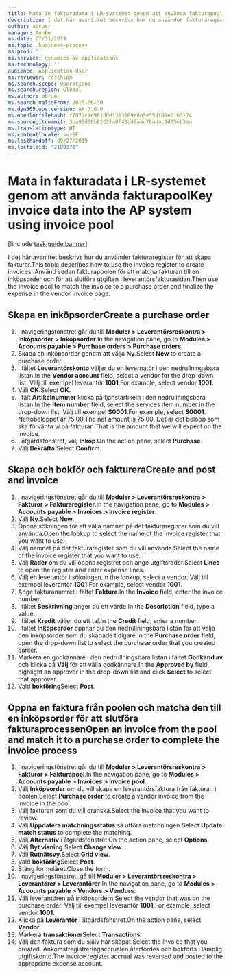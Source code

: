 ```yaml
---
title: Mata in fakturadata i LR-systemet genom att använda fakturapool
description: I det här avsnittet beskrivs hur du använder fakturaregister för att skapa fakturor.
author: abruer
manager: AnnBe
ms.date: 07/31/2019
ms.topic: business-process
ms.prod: ''
ms.service: dynamics-ax-applications
ms.technology: ''
audience: Application User
ms.reviewer: roschlom
ms.search.scope: Operations
ms.search.region: Global
ms.author: abruer
ms.search.validFrom: 2016-06-30
ms.dyn365.ops.version: AX 7.0.0
ms.openlocfilehash: f7d72c1d98100d1313109e8b5e55df02e2163174
ms.sourcegitcommit: 3ba95d50b8262fa0f43d4faad76adac4d05eb3ea
ms.translationtype: HT
ms.contentlocale: sv-SE
ms.lasthandoff: 09/27/2019
ms.locfileid: "2189371"
---
```

# <a name="key-invoice-data-into-the-ap-system-using-invoice-pool"></a><span data-ttu-id="29781-103">Mata in fakturadata i LR-systemet genom att använda fakturapool</span><span class="sxs-lookup"><span data-stu-id="29781-103">Key invoice data into the AP system using invoice pool</span></span>

[!include [task guide banner](../../includes/task-guide-banner.md)]

<span data-ttu-id="29781-104">I det här avsnittet beskrivs hur du använder fakturaregister för att skapa fakturor.</span><span class="sxs-lookup"><span data-stu-id="29781-104">This topic describes how to use the invoice register to create invoices.</span></span> <span data-ttu-id="29781-105">Använd sedan fakturapoolen för att matcha fakturan till en inköpsorder och för att slutföra utgiften i leverantörsfakturasidan.</span><span class="sxs-lookup"><span data-stu-id="29781-105">Then use the invoice pool to match the invoice to a purchase order and finalize the expense in the vendor invoice page.</span></span>


## <a name="create-a-purchase-order"></a><span data-ttu-id="29781-106">Skapa en inköpsorder</span><span class="sxs-lookup"><span data-stu-id="29781-106">Create a purchase order</span></span>
1. <span data-ttu-id="29781-107">I navigeringsfönstret går du till **Moduler > Leverantörsreskontra > Inköpsorder > Inköpsorder**.</span><span class="sxs-lookup"><span data-stu-id="29781-107">In the navigation pane, go to **Modules > Accounts payable > Purchase orders > Purchase orders**.</span></span>
2. <span data-ttu-id="29781-108">Skapa en inköpsorder genom att välja **Ny**.</span><span class="sxs-lookup"><span data-stu-id="29781-108">Select **New** to create a purchase order.</span></span>
3. <span data-ttu-id="29781-109">I fältet **Leverantörskonto** väljer du en levernatör i den nedrullningsbara listan.</span><span class="sxs-lookup"><span data-stu-id="29781-109">In the **Vendor account** field, select a vendor for the drop-down list.</span></span> <span data-ttu-id="29781-110">Välj till exempel leverantör **1001**.</span><span class="sxs-lookup"><span data-stu-id="29781-110">For example, select vendor **1001**.</span></span>
4. <span data-ttu-id="29781-111">Välj **OK**.</span><span class="sxs-lookup"><span data-stu-id="29781-111">Select **OK**.</span></span>
5. <span data-ttu-id="29781-112">I fält **Artikelnummer** klicka på tjänstartikeln i den nedrullningsbara listan.</span><span class="sxs-lookup"><span data-stu-id="29781-112">In the **Item number** field, select the services item number in the drop-down list.</span></span> <span data-ttu-id="29781-113">Välj till exempel **S0001**.</span><span class="sxs-lookup"><span data-stu-id="29781-113">For example, select **S0001**.</span></span> <span data-ttu-id="29781-114">Nettobeloppet är 75.00.</span><span class="sxs-lookup"><span data-stu-id="29781-114">The net amount is 75.00.</span></span>  <span data-ttu-id="29781-115">Det är det belopp som ska förvänta vi på fakturan.</span><span class="sxs-lookup"><span data-stu-id="29781-115">That is the amount that we will expect on the invoice.</span></span>  
6. <span data-ttu-id="29781-116">I åtgärdsfönstret, välj **Inköp**.</span><span class="sxs-lookup"><span data-stu-id="29781-116">On the action pane, select **Purchase**.</span></span>
7. <span data-ttu-id="29781-117">Välj **Bekräfta**.</span><span class="sxs-lookup"><span data-stu-id="29781-117">Select **Confirm**.</span></span>

## <a name="create-and-post-and-invoice"></a><span data-ttu-id="29781-118">Skapa och bokför och fakturera</span><span class="sxs-lookup"><span data-stu-id="29781-118">Create and post and invoice</span></span>
1. <span data-ttu-id="29781-119">I navigeringsfönstret går du till **Moduler > Leverantörsreskontra > Fakturor > Fakturaregister**.</span><span class="sxs-lookup"><span data-stu-id="29781-119">In the navigation pane, go to **Modules > Accounts payable > Invoices > Invoice register**.</span></span>
2. <span data-ttu-id="29781-120">Välj **Ny**.</span><span class="sxs-lookup"><span data-stu-id="29781-120">Select **New**.</span></span>
3. <span data-ttu-id="29781-121">Öppna sökningen för att välja namnet på det fakturaregister som du vill använda.</span><span class="sxs-lookup"><span data-stu-id="29781-121">Open the lookup to select the name of the invoice register that you want to use.</span></span>
4. <span data-ttu-id="29781-122">Välj namnet på det fakturaregister som du vill använda.</span><span class="sxs-lookup"><span data-stu-id="29781-122">Select the name of the invoice register that you want to use.</span></span>
5. <span data-ttu-id="29781-123">Välj **Rader** om du vill öppna registret och ange utgiftsrader.</span><span class="sxs-lookup"><span data-stu-id="29781-123">Select **Lines** to open the register and enter expense lines.</span></span>
6. <span data-ttu-id="29781-124">Välj en leverantör i sökningen.</span><span class="sxs-lookup"><span data-stu-id="29781-124">In the lookup, select a vendor.</span></span> <span data-ttu-id="29781-125">Välj till exempel leverantör **1001**.</span><span class="sxs-lookup"><span data-stu-id="29781-125">For example, select vendor **1001**.</span></span>
7. <span data-ttu-id="29781-126">Ange fakturanumret i fältet **Faktura**.</span><span class="sxs-lookup"><span data-stu-id="29781-126">In the **Invoice** field, enter the invoice number.</span></span>
8. <span data-ttu-id="29781-127">I fältet **Beskrivning** anger du ett värde.</span><span class="sxs-lookup"><span data-stu-id="29781-127">In the **Description** field, type a value.</span></span>
9. <span data-ttu-id="29781-128">I fältet **Kredit** väljer du ett tal.</span><span class="sxs-lookup"><span data-stu-id="29781-128">In the **Credit** field, enter a number.</span></span>
10. <span data-ttu-id="29781-129">I fältet **Inköpsorder** öppnar du den nedrullningsbara listan för att välja den inköpsorder som du skapade tidigare.</span><span class="sxs-lookup"><span data-stu-id="29781-129">In the **Purchase order** field, open the drop-down list to select the purchase order that you created earlier.</span></span>
11. <span data-ttu-id="29781-130">Markera en godkännare i den nedrullningsbara listan i fältet **Godkänd av** och klicka på **Välj** för att välja godkännare.</span><span class="sxs-lookup"><span data-stu-id="29781-130">In the **Approved by** field, highlight an approver in the drop-down list and click **Select** to select that approver.</span></span>
12. <span data-ttu-id="29781-131">Vald **bokföring**</span><span class="sxs-lookup"><span data-stu-id="29781-131">Select **Post**.</span></span>

## <a name="open-an-invoice-from-the-pool-and-match-it-to-a-purchase-order-to-complete-the-invoice-process"></a><span data-ttu-id="29781-132">Öppna en faktura från poolen och matcha den till en inköpsorder för att slutföra fakturaprocessen</span><span class="sxs-lookup"><span data-stu-id="29781-132">Open an invoice from the pool and match it to a purchase order to complete the invoice process</span></span>
1. <span data-ttu-id="29781-133">I navigeringsfönstret går du till **Moduler > Leverantörsreskontra > Fakturor > Fakturapool**.</span><span class="sxs-lookup"><span data-stu-id="29781-133">In the navigation pane, go to **Modules > Accounts payable > Invoices > Invoice pool**.</span></span>
2. <span data-ttu-id="29781-134">Välj **Inköpsorder** om du vill skapa en leverantörsfaktura från fakturan i poolen.</span><span class="sxs-lookup"><span data-stu-id="29781-134">Select **Purchase order** to create a vendor invoice from the invoice in the pool.</span></span>
3. <span data-ttu-id="29781-135">Välj fakturan som du vill granska.</span><span class="sxs-lookup"><span data-stu-id="29781-135">Select the invoice that you want to review.</span></span>
4. <span data-ttu-id="29781-136">Välj **Uppdatera matchningsstatus** så utförs matchningen.</span><span class="sxs-lookup"><span data-stu-id="29781-136">Select **Update match status** to complete the matching.</span></span>
5. <span data-ttu-id="29781-137">Välj **Alternativ** i åtgärdsfönstret.</span><span class="sxs-lookup"><span data-stu-id="29781-137">On the action pane, select **Options**.</span></span>
6. <span data-ttu-id="29781-138">Välj **Byt visning**.</span><span class="sxs-lookup"><span data-stu-id="29781-138">Select **Change view**.</span></span>
7. <span data-ttu-id="29781-139">Välj **Rutnätsvy**.</span><span class="sxs-lookup"><span data-stu-id="29781-139">Select **Grid view**.</span></span>
8. <span data-ttu-id="29781-140">Vald **bokföring**</span><span class="sxs-lookup"><span data-stu-id="29781-140">Select **Post**.</span></span>
9. <span data-ttu-id="29781-141">Stäng formuläret.</span><span class="sxs-lookup"><span data-stu-id="29781-141">Close the form.</span></span>
10. <span data-ttu-id="29781-142">I navigeringsfönstret, gå till **Moduler > Leverantörsreskontra > Leverantörer > Leverantörer**.</span><span class="sxs-lookup"><span data-stu-id="29781-142">In the navigation pane, go to **Modules > Accounts payable > Vendors > Vendors**.</span></span>
11. <span data-ttu-id="29781-143">Välj leverantören på inköpsordern.</span><span class="sxs-lookup"><span data-stu-id="29781-143">Select the vendor that was on the purchase order.</span></span> <span data-ttu-id="29781-144">Välj till exempel leverantör **1001**.</span><span class="sxs-lookup"><span data-stu-id="29781-144">For example, select vendor **1001**.</span></span>
12. <span data-ttu-id="29781-145">Klicka på **Leverantör** i åtgärdsfönstret.</span><span class="sxs-lookup"><span data-stu-id="29781-145">On the action pane, select **Vendor**.</span></span>
13. <span data-ttu-id="29781-146">Markera **transaktioner**</span><span class="sxs-lookup"><span data-stu-id="29781-146">Select **Transactions**.</span></span>
14. <span data-ttu-id="29781-147">Välj den faktura som du själv har skapat.</span><span class="sxs-lookup"><span data-stu-id="29781-147">Select the invoice that you created.</span></span> <span data-ttu-id="29781-148">Ankomstregistreringaccrualen återfördes och bokförts i lämplig utgiftskonto.</span><span class="sxs-lookup"><span data-stu-id="29781-148">The invoice register accrual was reversed and posted to the appropriate expense account.</span></span>  

